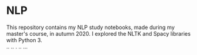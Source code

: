 # NLP
This repository contains my NLP study notebooks, made during my master's course, in autumn 2020. I explored the NLTK and Spacy libraries with Python 3.  
    ..
..
.
..
...
